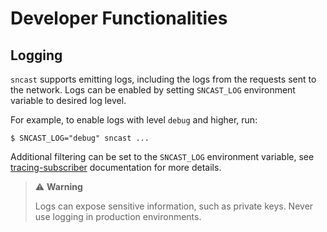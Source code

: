 # Developer Functionalities

## Logging

`sncast` supports emitting logs, including the logs from the requests sent to the network.
Logs can be enabled by setting `SNCAST_LOG` environment variable to desired log level.

For example, to enable logs with level `debug` and higher, run:

```shell
$ SNCAST_LOG="debug" sncast ...
```

Additional filtering can be set to the `SNCAST_LOG` environment variable,
see [tracing-subscriber](https://docs.rs/tracing-subscriber/0.3.20/tracing_subscriber/filter/struct.EnvFilter.html#directives)
documentation for more details.

> ⚠️ **Warning**
>
> Logs can expose sensitive information, such as private keys. Never use logging in production environments.
